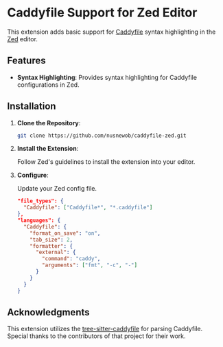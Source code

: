# Caddyfile Support for Zed Editor

This extension adds basic support for [Caddyfile](https://caddyserver.com/docs/caddyfile) syntax highlighting in the [Zed](https://zed.dev/) editor.

## Features

- **Syntax Highlighting**: Provides syntax highlighting for Caddyfile configurations in Zed.

## Installation

1. **Clone the Repository**:

   ```bash
   git clone https://github.com/nusnewob/caddyfile-zed.git
   ```

2. **Install the Extension**:

   Follow Zed's guidelines to install the extension into your editor.

3. **Configure**:

   Update your Zed config file.

   ```json
   "file_types": {
     "Caddyfile": ["Caddyfile*", "*.caddyfile"]
   },
   "languages": {
     "Caddyfile": {
       "format_on_save": "on",
       "tab_size": 2,
       "formatter": {
         "external": {
           "command": "caddy",
           "arguments": ["fmt", "-c", "-"]
         }
       }
     }
   }
   ```

   <!--
   # TODO: LSP liniting doesn't work
   ```json
    "lsp": {
      "caddyfile": {
        "language_servers": ["caddy"]
        "code_actions_on_format": {
          "external": {
            "command": "caddy",
            "arguments": ["validate", "--config", "-"]
          }
        }
      }
   }
   ```
   -->

## Acknowledgments

This extension utilizes the [tree-sitter-caddyfile](https://github.com/matthewpi/tree-sitter-caddyfile) for parsing Caddyfile. Special thanks to the contributors of that project for their work.
